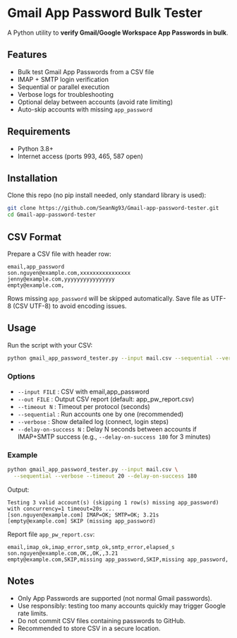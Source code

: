 # Gmail App Password Bulk Tester

A Python utility to **verify Gmail/Google Workspace App Passwords in bulk**.

## Features
- Bulk test Gmail App Passwords from a CSV file
- IMAP + SMTP login verification
- Sequential or parallel execution
- Verbose logs for troubleshooting
- Optional delay between accounts (avoid rate limiting)
- Auto-skip accounts with missing `app_password`

## Requirements
- Python 3.8+
- Internet access (ports 993, 465, 587 open)

## Installation
Clone this repo (no pip install needed, only standard library is used):

```bash
git clone https://github.com/SeanNg93/Gmail-app-password-tester.git
cd Gmail-app-password-tester
```

## CSV Format
Prepare a CSV file with header row:

```
email,app_password
son.nguyen@example.com,xxxxxxxxxxxxxxxx
jenny@example.com,yyyyyyyyyyyyyyyy
empty@example.com,
```
Rows missing `app_password` will be skipped automatically.
Save file as UTF-8 (CSV UTF-8) to avoid encoding issues.

## Usage
Run the script with your CSV:

```bash
python gmail_app_password_tester.py --input mail.csv --sequential --verbose --timeout 20
```

### Options
- `--input FILE` : CSV with email,app_password
- `--out FILE` : Output CSV report (default: app_pw_report.csv)
- `--timeout N` : Timeout per protocol (seconds)
- `--sequential` : Run accounts one by one (recommended)
- `--verbose` : Show detailed log (connect, login steps)
- `--delay-on-success N` : Delay N seconds between accounts if IMAP+SMTP success (e.g., `--delay-on-success 180` for 3 minutes)

### Example
```bash
python gmail_app_password_tester.py --input mail.csv \
  --sequential --verbose --timeout 20 --delay-on-success 180
```

Output:
```
Testing 3 valid account(s) (skipping 1 row(s) missing app_password) with concurrency=1 timeout=20s ...
[son.nguyen@example.com] IMAP=OK; SMTP=OK; 3.21s
[empty@example.com] SKIP (missing app_password)
```

Report file `app_pw_report.csv`:
```
email,imap_ok,imap_error,smtp_ok,smtp_error,elapsed_s
son.nguyen@example.com,OK,,OK,,3.21
empty@example.com,SKIP,missing app_password,SKIP,missing app_password,
```

## Notes
- Only App Passwords are supported (not normal Gmail passwords).
- Use responsibly: testing too many accounts quickly may trigger Google rate limits.
- Do not commit CSV files containing passwords to GitHub.
- Recommended to store CSV in a secure location.
